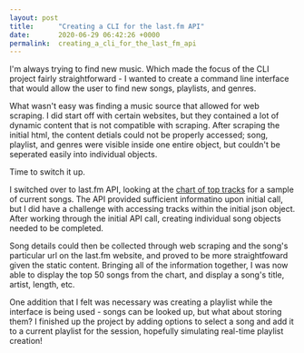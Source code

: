 ```yaml
---
layout: post
title:      "Creating a CLI for the last.fm API"
date:       2020-06-29 06:42:26 +0000
permalink:  creating_a_cli_for_the_last_fm_api
---
```



I'm always trying to find new music. Which made the focus of the CLI project fairly straightforward - I wanted to create a command line interface that would allow the user to find new songs, playlists, and genres.

What wasn't easy was finding a music source that allowed for web scraping. I did start off with certain websites, but they contained a lot of dynamic content that is not compatible with scraping. After scraping the initial html, the content detials could not be properly accessed; song, playlist, and genres were visible inside one entire object, but couldn't be seperated easily into individual objects.

Time to switch it up.

I switched over to last.fm API, looking at the [chart of top tracks](http://www.last.fm/api/show/chart.getTopTracks) for a sample of current songs. The API provided sufficient informatino upon initial call, but I did have a challenge with accessing tracks within the initial json object. After working through the initial API call, creating individual song objects needed to be completed. 

Song details could then be collected through web scraping and the song's particular url on the last.fm website, and proved to be more straightfoward given the static content. Bringing all of the information together, I was now able to display the top 50 songs from the chart, and display a song's title, artist, length, etc.

One addition that I felt was necessary was creating a playlist while the interface is being used - songs can be looked up, but what about storing them? I finished up the project by adding options to select a song and add it to a current playlist for the session, hopefully simulating real-time playlist creation!

